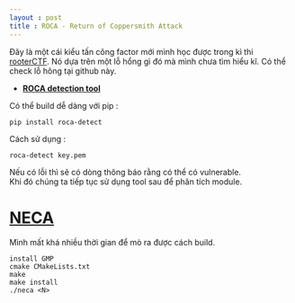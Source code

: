 ```yaml
---
layout : post
title : ROCA - Return of Coppersmith Attack 
--- 
```


Đây là một cái kiểu tấn công factor mới mình học được trong kì thi [rooterCTF](https://medium.com/@Nicholaz99/rootersctf-2019-writeup-d500434c85fe#4f23). Nó dựa trên một lỗ hổng gì đó mà mình chưa tìm hiểu kĩ. Có thể check lỗ hông tại github này.  

  - [**ROCA detection tool**](https://github.com/crocs-muni/roca)  

Có thể build dễ dàng với pip :  
```
pip install roca-detect
```  

Cách sử dụng :  
```
roca-detect key.pem
```

Nếu có lỗi thì sẽ có dòng thông báo rằng có thể có vulnerable.  
Khi đó chúng ta tiếp tục sử dụng tool sau để phân tích module. 

# [NECA](https://gitlab.com/jix/neca)  
Mình mất khá nhiều thời gian để mò ra được cách build.  
```
install GMP 
cmake CMakeLists.txt 
make
make install 
./neca <N> 
```
